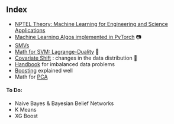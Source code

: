 ## Index
- [NPTEL Theory: Machine Learning for Engineering and Science Applications](https://youtube.com/playlist?list=PLyqSpQzTE6M-SISTunGRBRiZk7opYBf_K)
- [Machine Learning Algos implemented in PyTorch](https://youtu.be/rLOyrWV8gmA)  📷
- [SMVs](https://youtube.com/playlist?list=PLC0PzjY99Q_Xc5IK-UE4FX7Loz1auXylYa)
- [Math for SVM: Lagrange-Duality](https://www.svm-tutorial.com/2016/09/duality-lagrange-multipliers/)  📓
- [Covariate Shift](https://www.analyticsvidhya.com/blog/2017/07/covariate-shift-the-hidden-problem-of-real-world-data-science/) : changes in the data distribution :notebook:
- [Handbook](https://machinelearningmastery.com/framework-for-imbalanced-classification-projects/) for imbalanced data problems
- [Boosting](https://www.youtube.com/watch?v=MIPkK5ZAsms&ab_channel=CodeEmporium) explained well
- Math for [PCA](https://www.youtube.com/watch?v=dhK8nbtii6I)


#### To Do:
- Naive Bayes & Bayesian Belief Networks
- K Means
- XG Boost
